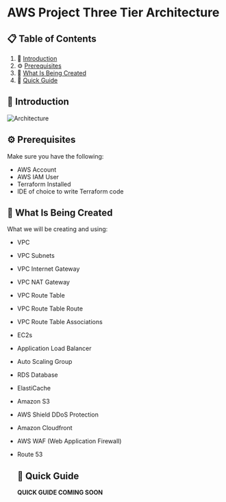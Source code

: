 # AWS Project Three Tier Architecture

## 📋 <a name="table">Table of Contents</a>

1. 🤖 [Introduction](#introduction)
2. ⚙️ [Prerequisites](#prerequisites)
3. 🔋 [What Is Being Created](#what-is-being-created)
4. 🤸 [Quick Guide](#quick-guide)

## <a name="introduction">🤖 Introduction</a>


![Architecture](https://github.com/AlonsoBTech/AWS-Project-Three-Tier-Architecture/assets/160416175/d5077e80-ba6c-4639-8a30-ae14e7997aa6)

## <a name="prerequisites">⚙️ Prerequisites</a>

Make sure you have the following:

- AWS Account
- AWS IAM User
- Terraform Installed
- IDE of choice to write Terraform code

## <a name="what-is-being-created">🔋 What Is Being Created</a>

What we will be creating and using:

- VPC
- VPC Subnets
- VPC Internet Gateway
- VPC NAT Gateway
- VPC Route Table
- VPC Route Table Route
- VPC Route Table Associations
- EC2s
- Application Load Balancer
- Auto Scaling Group
- RDS Database
- ElastiCache
- Amazon S3
- AWS Shield DDoS Protection
- Amazon Cloudfront
- AWS WAF (Web Application Firewall)
- Route 53

  ## <a name="quick-guide">🤸 Quick Guide</a>

  **QUICK GUIDE COMING SOON**
